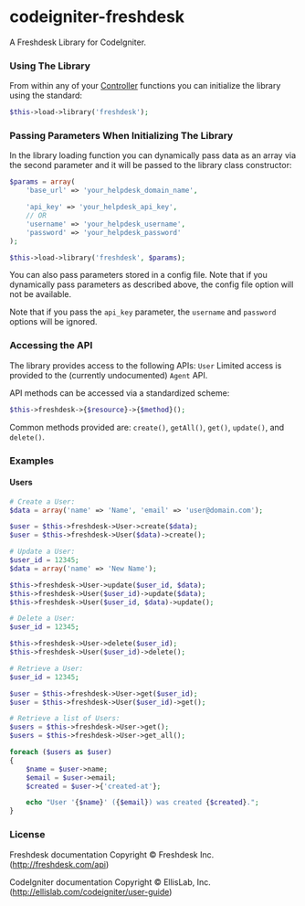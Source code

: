 # codeigniter-freshdesk

A Freshdesk Library for CodeIgniter.

### Using The Library

From within any of your [Controller][controller] functions you can initialize the library using the standard:
```php
$this->load->library('freshdesk');
```

[controller]:http://ellislab.com/codeigniter/user-guide/general/controllers.html

### Passing Parameters When Initializing The Library

In the library loading function you can dynamically pass data as an array via the second parameter and it will be passed to the library class constructor:
```php
$params = array(
    'base_url' => 'your_helpdesk_domain_name',

    'api_key' => 'your_helpdesk_api_key',
    // OR
    'username' => 'your_helpdesk_username',
    'password' => 'your_helpdesk_password'
);

$this->load->library('freshdesk', $params);
```

You can also pass parameters stored in a config file. Note that if you dynamically pass parameters as described above, the config file option will not be available.

Note that if you pass the `api_key` parameter, the `username` and `password` options will be ignored.

### Accessing the API

The library provides access to the following APIs: `User`
Limited access is provided to the (currently undocumented) `Agent` API.

API methods can be accessed via a standardized scheme:
```php
$this->freshdesk->{$resource}->{$method}();
```
Common methods provided are: `create()`, `getAll()`, `get()`, `update()`, and `delete()`.

### Examples
#### Users
```php
# Create a User:
$data = array('name' => 'Name', 'email' => 'user@domain.com');

$user = $this->freshdesk->User->create($data);
$user = $this->freshdesk->User($data)->create();

# Update a User:
$user_id = 12345;
$data = array('name' => 'New Name');

$this->freshdesk->User->update($user_id, $data);
$this->freshdesk->User($user_id)->update($data);
$this->freshdesk->User($user_id, $data)->update();

# Delete a User:
$user_id = 12345;

$this->freshdesk->User->delete($user_id);
$this->freshdesk->User($user_id)->delete();

# Retrieve a User:
$user_id = 12345;

$user = $this->freshdesk->User->get($user_id);
$user = $this->freshdesk->User($user_id)->get();

# Retrieve a list of Users:
$users = $this->freshdesk->User->get();
$users = $this->freshdesk->User->get_all();

foreach ($users as $user)
{
    $name = $user->name;
    $email = $user->email;
    $created = $user->{'created-at'};

    echo "User '{$name}' ({$email}) was created {$created}.";
}
```

### License
Freshdesk documentation Copyright &copy; Freshdesk Inc. (http://freshdesk.com/api)

CodeIgniter documentation Copyright &copy; EllisLab, Inc. (http://ellislab.com/codeigniter/user-guide)
